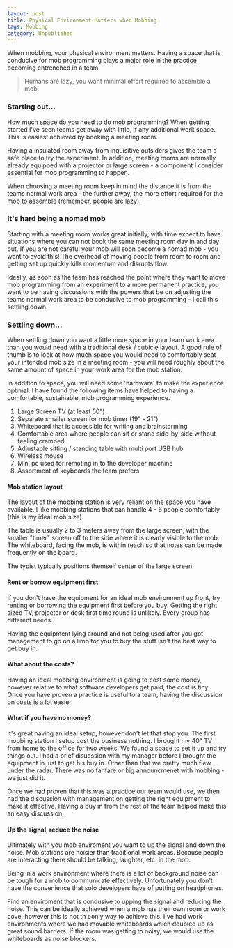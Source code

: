```yaml
---
layout: post
title: Physical Environment Matters when Mobbing
tags: Mobbing
category: Unpublished
---
```


When mobbing, your physical environment matters. Having a space that is conducive for mob programming plays a major role in the practice becoming entrenched in a team.

> Humans are lazy, you want minimal effort required to assemble a mob.

### Starting out...

How much space do you need to do mob programming? When getting started I've seen teams get away with little, if any additional work space. This is easiest achieved by booking a meeting room.  

Having a insulated room away from inquisitive outsiders gives the team a safe place to try the experiment. In addition, meeting rooms are normally already equipped with a projector or large screen - a component I consider essential for mob programming to happen. 

When choosing a meeting room keep in mind the distance it is from the teams normal work area - the further away, the more effort required for the mob to assemble (remember, people are lazy).

### It's hard being a nomad mob  

Starting with a meeting room works great initially, with time expect to have situations where you can not book the same meeting room day in and day out. If you are not careful your mob will soon become a nomad mob - you want to avoid this! The overhead of moving people from room to room and getting set up quickly kills momentum and disrupts flow.  

Ideally, as soon as the team has reached the point where they want to move mob programming from an experiment to a more permanent practice, you want to be having discussions with the powers that be on adjusting the teams normal work area to be conducive to mob programming - I call this settling down.

### Settling down...

When settling down you want a little more space in your team work area than you would need with a traditional desk / cubicle layout. A good rule of thumb is to look at how much space you would need to comfortably seat your intended mob size in a meeting room - you will need roughly about the same amount of space in your work area for the mob station.

In addition to space, you will need some 'hardware' to make the experience optimal. I have found the following items have helped to having a comfortable, sustainable, mob programming experience.  

1. Large Screen TV (at least 50")  
2. Separate smaller screen for mob timer (19" - 21")
3. Whiteboard that is accessible for writing and brainstorming  
4. Comfortable area where people can sit or stand side-by-side without feeling cramped  
5. Adjustable sitting / standing table with multi port USB hub 
6. Wireless mouse  
7. Mini pc used for remoting in to the developer machine
8. Assortment of keyboards the team prefers

#### Mob station layout

The layout of the mobbing station is very reliant on the space you have available. I like mobbing stations that can handle 4 - 6 people comfortably (this is my ideal mob size). 

The table is usually 2 to 3 meters away from the large screen, with the smaller "timer" screen off to the side where it is clearly visible to the mob. The whiteboard, facing the mob, is within reach so that notes can be made frequently on the board.

The typist typically positions themself center of the large screen.

#### Rent or borrow equipment first

If you don't have the equipment for an ideal mob environment up front, try renting or borrowing the equipment first before you buy. Getting the right sized TV, projector or desk first time round is unlikely. Every group has different needs.

Having the equipment lying around and not being used after you got management to go on a limb for you to buy the stuff isn't the best way to get buy in.

#### What about the costs?

Having an ideal mobbing environment is going to cost some money, however relative to what software developers get paid, the cost is tiny. Once you have proven a practice is useful to a team, having the discussion on costs is a lot easier.

#### What if you have no money?

It's great having an ideal setup, however don't let that stop you. The first mobbing station I setup cost the business nothing. I brought my 40" TV from home to the office for two weeks. We found a space to set it up and try things out. I had a brief disucssion with my manager before I brought the equipment in just to get his buy in. Other than that we pretty much flew under the radar. There was no fanfare or big announcmenet with mobbing - we just did it.

Once we had proven that this was a practice our team would use, we then had the discussion with management on getting the right equipment to make it effective. Having a buy in from the rest of the team helped make this an easy discussion.

#### Up the signal, reduce the noise

Ultimately with you mob enviroment you want to up the signal and down the noise. Mob stations are noisier than traditional work areas. Because people are interacting there should be talking, laughter, etc. in the mob.

Being in a work environment where there is a lot of background noise can be tough for a mob to communicate effectively. Unfortunately you don't have the convenience that solo developers have of putting on headphones. 

Find an enviroment that is condusive to upping the signal and reducing the noise. This can be ideally achieved  when a mob has their own room or work cove, however this is not th eonly way to achieve this. I've had work environments where we had movable whiteboards which doubled up as great sound barriers. If the room was getting to noisy, we would use the whiteboards as noise blockers.

